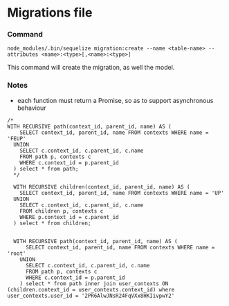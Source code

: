 # Migrations file

### Command 
`node_modules/.bin/sequelize migration:create --name <table-name> --attributes <name>:<type>[,<name>:<type>]`

This command will create the migration, as well the model.

### Notes
- each function must return a Promise, so as to support asynchronous behaviour

```
/*
WITH RECURSIVE path(context_id, parent_id, name) AS (
    SELECT context_id, parent_id, name FROM contexts WHERE name = 'FEUP'
  UNION
    SELECT c.context_id, c.parent_id, c.name
    FROM path p, contexts c
    WHERE c.context_id = p.parent_id
  ) select * from path;
  */

  WITH RECURSIVE children(context_id, parent_id, name) AS (
    SELECT context_id, parent_id, name FROM contexts WHERE name = 'UP'
  UNION
    SELECT c.context_id, c.parent_id, c.name
    FROM children p, contexts c
    WHERE p.context_id = c.parent_id
  ) select * from children;
  
  
  WITH RECURSIVE path(context_id, parent_id, name) AS (
      SELECT context_id, parent_id, name FROM contexts WHERE name = 'root'
    UNION
      SELECT c.context_id, c.parent_id, c.name
      FROM path p, contexts c
      WHERE c.context_id = p.parent_id
    ) select * from path inner join user_contexts ON (children.context_id = user_contexts.context_id) where user_contexts.user_id = '2PR6AlwJNsR24FqVXx8HKIivpwY2'
```
